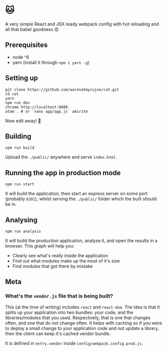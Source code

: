# 🐱

A very simple React and JSX ready webpack config with hot reloading and all that babel goodness 😍

## Prerequisites

- node ^6
- yarn (install it through `npm i yarn -g`)

## Setting up

```
git clone https://github.com/aaronatmycujoo/cat.git
cd cat
yarn
npm run dev
chrome http://localhost:8080
atom . # or `nano app/app.js` amirite
```

Now edit away! 🎉

## Building

```
npm run build
```

Upload the `./public/` anywhere and serve `index.html`.

## Running the app in production mode

```
npm run start
```

It will build the application, then start an express server on some port (probably `6201`), whilst serving the `./public/` folder which the built should be in.

## Analysing

`npm run analysis`

It will build the production application, analyse it, and open the results in a browser. This graph will help you:

- Clearly see what's really inside the application
- Find out what modules make up the most of it's size
- Find modules that got there by mistake

## Meta

### What's the `vendor.js` file that is being built?

This (at the time of writing) includes `react` and `react-dom`. The idea is that it splits up your application into two bundles: your code, and the libraries/modules that you used. Respectively, that is one that changes often, and one that do not change often. It helps with caching so if you were to deploy a small change to your application code and not update a library, then the client can keep it's cached vendor bundle.

It is defined in `entry.vendor` inside `config/webpack.config.prod.js`.
